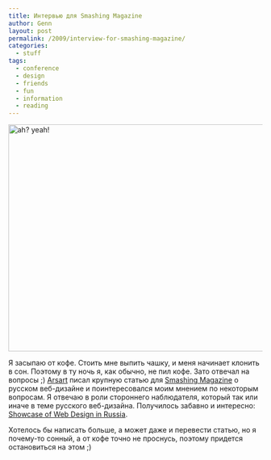 ```yaml
---
title: Интервью для Smashing Magazine
author: Genn
layout: post
permalink: /2009/interview-for-smashing-magazine/
categories:
  - stuff
tags:
  - conference
  - design
  - friends
  - fun
  - information
  - reading
---
```

<img src="http://mega.genn.org/=^_^=/uploads/2009/10/ahyeah.png" alt="ah? yeah!" title="ah? yeah!" width="636" height="450" />

Я засыпаю от кофе. Стоить мне выпить чашку, и меня начинает клонить в сон. Поэтому в ту ночь я, как обычно, не пил кофе. Зато отвечал на вопросы ;) [Arsart][1] писал крупную статью для [Smashing Magazine][2] о русском веб-дизайне и поинтересовался моим мнением по некоторым вопросам. Я отвечаю в роли стороннего наблюдателя, который так или иначе в теме русского веб-дизайна. Получилось забавно и интересно: [Showcase of Web Design in Russia][3]. 

Хотелось бы написать больше, а может даже и перевести статью, но я почему-то сонный, а от кофе точно не проснусь, поэтому придется остановиться на этом ;)

 [1]: http://designcollector.net/
 [2]: http://www.smashingmagazine.com/
 [3]: http://smashingmagazine.com/2009/10/17/global-web-design-russia/